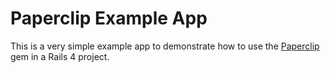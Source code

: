 # Paperclip Example App

This is a very simple example app to demonstrate how to use the 
[Paperclip](https://github.com/thoughtbot/paperclip) gem in a Rails 4 project.